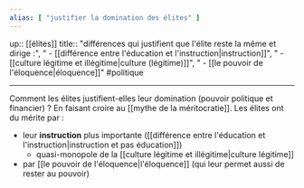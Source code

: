 ```yaml
---
alias: [ "justifier la domination des élites" ]
---
```

up:: [[élites]]
title:: "différences qui justifient que l'élite reste la même et dirige :", " - [[différence entre l'éducation et l'instruction|instruction]]", " - [[culture légitime et illégitime|culture (légitime)]]", " - [[le pouvoir de l'éloquence|éloquence]]"
#politique 

---

Comment les élites justifient-elles leur domination (pouvoir politique et financier) ?
En faisant croire au [[mythe de la méritocratie]]. Les élites ont du mérite par :
 - leur **instruction** plus importante ([[différence entre l'éducation et l'instruction|instruction et pas éducation]])
     - quasi-monopole de la [[culture légitime et illégitime|culture légitime]]
 - par [[le pouvoir de l'éloquence|l'éloquence]] (qui leur permet aussi de rester au pouvoir)



